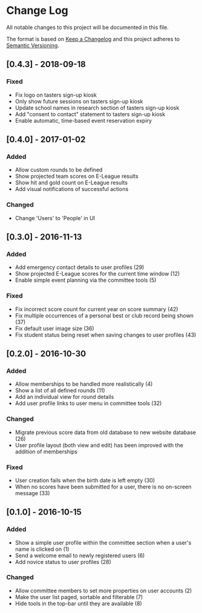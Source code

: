 # Change Log
All notable changes to this project will be documented in this file.

The format is based on [Keep a Changelog](http://keepachangelog.com/) 
and this project adheres to [Semantic Versioning](http://semver.org/).

## [0.4.3] - 2018-09-18
### Fixed
- Fix logo on tasters sign-up kiosk
- Only show future sessions on tasters sign-up kiosk
- Update school names in research section of tasters sign-up kiosk
- Add "consent to contact" statement to tasters sign-up kiosk
- Enable automatic, time-based event reservation expiry

## [0.4.0] - 2017-01-02
### Added
- Allow custom rounds to be defined
- Show projected team scores on E-League results
- Show hit and gold count on E-League results
- Add visual notifications of successful actions

### Changed
- Change 'Users' to 'People' in UI

## [0.3.0] - 2016-11-13
### Added
- Add emergency contact details to user profiles (29)
- Show projected E-League scores for the current time window (12)
- Enable simple event planning via the committee tools (5)

### Fixed
- Fix incorrect score count for current year on score summary (42)
- Fix multiple occurrences of a personal best or club record being shown (37)
- Fix default user image size (36)
- Fix student status being reset when saving changes to user profiles (43)

## [0.2.0] - 2016-10-30
### Added
- Allow memberships to be handled more realistically (4)
- Show a list of all defined rounds (11)
- Add an individual view for round details
- Add user profile links to user menu in committee tools (32)

### Changed
- Migrate previous score data from old database to new website database (26)
- User profile layout (both view and edit) has been improved with the addition of memberships

### Fixed
- User creation fails when the birth date is left empty (30)
- When no scores have been submitted for a user, there is no on-screen message (33)

## [0.1.0] - 2016-10-15
### Added
- Show a simple user profile within the committee section when a user's name is clicked on (1)
- Send a welcome email to newly registered users (6)
- Add novice status to user profiles (28)
   
### Changed
- Allow committee members to set more properties on user accounts (2)
- Make the user list paged, sortable and filterable (7)
- Hide tools in the top-bar until they are available (8)